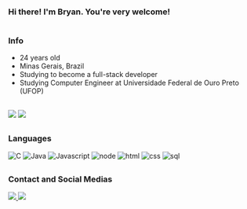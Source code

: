 ### Hi there! I'm Bryan. You're very welcome! 
#

### Info

<ul>
  <li>24 years old</li>
  <li>Minas Gerais, Brazil</li>
  <li>Studying to become a full-stack developer</li>
  <li>Studying Computer Engineer at Universidade Federal de Ouro Preto (UFOP)</li>
</ul>

 ##

<img src="https://github-readme-stats.vercel.app/api?username=Bryanltp&show_icons=true&theme=chartreuse-dark"/> <img src="https://github-readme-stats-eight-theta.vercel.app/api/top-langs/?username=Bryanltp&layout=compact&langs_count=8&theme=chartreuse-dark&include_all_commits=true&count_private=true"/>


##  

### Languages

![C](https://img.shields.io/badge/C-00599C?style=for-the-badge&logo=c&logoColor=white)
![Java](https://img.shields.io/badge/Java-ED8B00?style=for-the-badge&logo=java&logoColor=white)
![Javascript](https://img.shields.io/badge/JavaScript-323330?style=for-the-badge&logo=javascript&logoColor=F7DF1E)
![node](https://img.shields.io/badge/Node.js-43853D?style=for-the-badge&logo=node.js&logoColor=white)
![html](https://img.shields.io/badge/HTML5-E34F26?style=for-the-badge&logo=html5&logoColor=white)
![css](https://img.shields.io/badge/CSS3-1572B6?style=for-the-badge&logo=css3&logoColor=white)
![sql](https://img.shields.io/badge/MySQL-00000F?style=for-the-badge&logo=mysql&logoColor=white)


##

### Contact and Social Medias

<a href="mailto:bryanltpinto@gmail.com" alt="gmail" target="_blank">
<img src="https://img.shields.io/badge/Gmail-D14836?style=for-the-badge&logo=gmail&logoColor=white&link=mailto:bryanltpinto@gmail.com" />
</a>

<a href="https://www.linkedin.com/in/bryan-pinto-1b1354213" alt="linkedin" target="_blank">
<img src="https://img.shields.io/badge/LinkedIn-0077B5?style=for-the-badge&logo=linkedin&logoColor=white">
</a>
 
 ##


